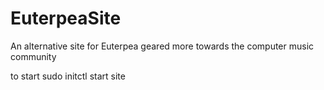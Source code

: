 EuterpeaSite
==========

An alternative site for Euterpea geared more towards the computer music community

to start
sudo initctl start site
